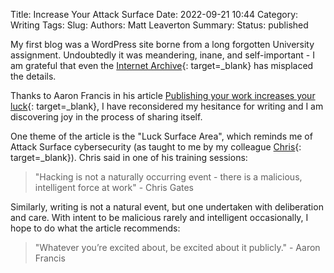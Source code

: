 Title: Increase Your Attack Surface
Date: 2022-09-21 10:44
Category: Writing
Tags:
Slug:
Authors: Matt Leaverton
Summary:
Status: published

My first blog was a WordPress site borne from a long forgotten University assignment. Undoubtedly it was meandering, 
inane, and self-important - I am grateful that even the [Internet Archive](https://archive.org/web){: target=_blank} 
has misplaced the details. 

Thanks to Aaron Francis in his article [Publishing your work increases your luck](https://github.com/readme/guides/publishing-your-work){: target=_blank},
I have reconsidered my hesitance for writing and I am discovering joy in the process of sharing itself.

One theme of the article is the "Luck Surface Area", which reminds me of Attack Surface cybersecurity (as taught 
to me by my colleague [Chris](https://us.artechhouse.com/Medical-Device-Cybersecurity-for-Engineers-and-Manufacturers-P2128.aspx){: target=_blank}).
Chris said in one of his training sessions:

> "Hacking is not a naturally occurring event - there is a malicious, intelligent force at work" - Chris Gates

Similarly, writing is not a natural event, but one undertaken with deliberation and care. With intent to be malicious 
rarely and intelligent occasionally, I hope to do what the article recommends: 

> "Whatever you’re excited about, be excited about it publicly." - Aaron Francis
